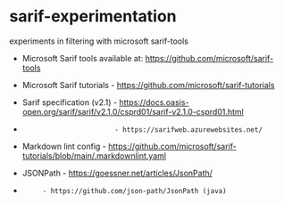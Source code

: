 # sarif-experimentation
experiments in filtering with microsoft sarif-tools

- Microsoft Sarif tools available at: https://github.com/microsoft/sarif-tools
- Microsoft Sarif tutorials - https://github.com/microsoft/sarif-tutorials
- Sarif specification (v2.1) - https://docs.oasis-open.org/sarif/sarif/v2.1.0/csprd01/sarif-v2.1.0-csprd01.html
-                            - https://sarifweb.azurewebsites.net/

- Markdown lint config - https://github.com/microsoft/sarif-tutorials/blob/main/.markdownlint.yaml


- JSONPath - https://goessner.net/articles/JsonPath/
-          - https://github.com/json-path/JsonPath (java)
